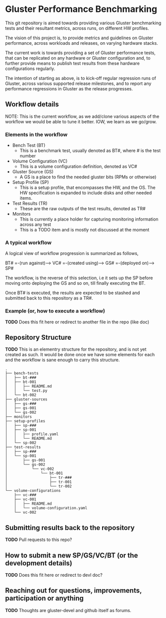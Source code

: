 # Gluster Performance Benchmarking

This git repository is aimed towards providing various Gluster benchmarking
tests and their resultant metrics, across runs, on different HW profiles.

The vision of this project is, to provide metrics and guidelines on Gluster
performance, across workloads and releases, on varying hardware stacks.

The current work is towards providing a set of Gluster performance
tests, that can be replicated on any hardware or Gluster configuration and, to
further provide means to publish test results from these hardware configurations
regularly.

The intention of starting as above, is to kick-off regular regression runs of
Gluster, across various supported release milestones, and to report any
performance regressions in Gluster as the release progresses.

## Workflow details

NOTE: This is the current workflow, as we add/clone various aspects of the
workflow we would be able to tune it better. IOW, we learn as we go/grow.

### Elements in the workflow
  * Bench Test (BT)
    * This is a benchmark test, usually denoted as BT#, where # is the test
    number
  * Volume Configuration (VC)
    * This is a volume configuration definition, denoted as VC#
  * Gluster Source (GS)
    * A GS is a place to find the needed gluster bits (RPMs or otherwise)
  * Setup Profile (SP)
    * This is a setup profile, that encompasses the HW, and the OS. The HW
    specification is expanded to include disks and other needed items.
  * Test Results (TR)
    * These are the raw outputs of the test results, denoted as TR#
  * Monitors
    * This is currently a place holder for capturing monitoring information
    across any test
    * This is a TODO item and is mostly not discussed at the moment

### A typical workflow

A logical view of workflow progression is summarized as follows,

BT# =-(run against)--> VC# =-(created using)--> GS# =-(deployed on)--> SP#

The workflow, is the reverse of this selection, i.e it sets up the SP before
moving onto deploying the GS and so on, till finally executing the BT.

Once BT# is executed, the results are expected to be stashed and submitted
back to this repository as a TR#.

### Example (or, how to execute a workflow)

**TODO** Does this fit here or redirect to another file in the repo (like doc)

## Repository Structure

**TODO** This is an elementry structure for the repository, and is not yet
created as such. It would be done once we have some elements for each and the
workflow is sane enough to carry this structure.

```
.
├── bench-tests
│   ├── bt-###
│   ├── bt-001
│   │   ├── README.md
│   │   └── test.py
│   └── bt-002
├── gluster-sources
│   ├── gs-###
│   ├── gs-001
│   └── gs-002
├── monitors
├── setup-profiles
│   ├── sp-###
│   ├── sp-001
│   │   ├── profile.yaml
│   │   └── README.md
│   └── sp-002
├── test-results
│   ├── sp-###
│   └── sp-001
│       ├── gs-001
│       └── gs-002
│           └── vc-002
│               └── bt-001
│                   ├── tr-###
│                   ├── tr-001
│                   └── tr-002
└── volume-configurations
    ├── vc-###
    ├── vc-001
    │   ├── README.md
    │   └── volume-configuration.yaml
    └── vc-002
```


## Submitting results back to the repository

**TODO** Pull requests to this repo?

## How to submit a new SP/GS/VC/BT (or the development details)

**TODO** Does this fit here or redirect to devl doc?

## Reaching out for questions, improvements, participation or anything

**TODO** Thoughts are gluster-devel and github itself as forums.
